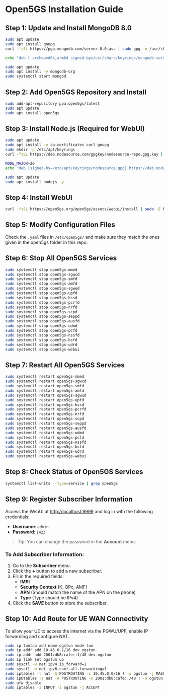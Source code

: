 # Open5GS Installation Guide

## Step 1: Update and Install MongoDB 8.0

```bash
sudo apt update
sudo apt install gnupg
curl -fsSL https://pgp.mongodb.com/server-8.0.asc | sudo gpg -o /usr/share/keyrings/mongodb-server-8.0.gpg --dearmor

echo "deb [ arch=amd64,arm64 signed-by=/usr/share/keyrings/mongodb-server-8.0.gpg] https://repo.mongodb.org/apt/ubuntu jammy/mongodb-org/8.0 multiverse" | sudo tee /etc/apt/sources.list.d/mongodb-org-8.0.list

sudo apt update
sudo apt install -y mongodb-org
sudo systemctl start mongod
```

## Step 2: Add Open5GS Repository and Install

```bash
sudo add-apt-repository ppa:open5gs/latest
sudo apt update
sudo apt install open5gs
```

## Step 3: Install Node.js (Required for WebUI)

```bash
sudo apt update
sudo apt install -y ca-certificates curl gnupg
sudo mkdir -p /etc/apt/keyrings
curl -fsSL https://deb.nodesource.com/gpgkey/nodesource-repo.gpg.key | sudo gpg --dearmor -o /etc/apt/keyrings/nodesource.gpg

NODE_MAJOR=20
echo "deb [signed-by=/etc/apt/keyrings/nodesource.gpg] https://deb.nodesource.com/node_$NODE_MAJOR.x nodistro main" | sudo tee /etc/apt/sources.list.d/nodesource.list

sudo apt update
sudo apt install nodejs -y
```

## Step 4: Install WebUI

```bash
curl -fsSL https://open5gs.org/open5gs/assets/webui/install | sudo -E bash -
```

## Step 5: Modify Configuration Files

Check the `.yaml` files in `/etc/open5gs/` and make sure they match the ones given in the open5gs folder in this repo.

## Step 6: Stop All Open5GS Services

```bash
sudo systemctl stop open5gs-mmed
sudo systemctl stop open5gs-sgwcd
sudo systemctl stop open5gs-smfd
sudo systemctl stop open5gs-amfd
sudo systemctl stop open5gs-sgwud
sudo systemctl stop open5gs-upfd
sudo systemctl stop open5gs-hssd
sudo systemctl stop open5gs-pcrfd
sudo systemctl stop open5gs-nrfd
sudo systemctl stop open5gs-scpd
sudo systemctl stop open5gs-seppd
sudo systemctl stop open5gs-ausfd
sudo systemctl stop open5gs-udmd
sudo systemctl stop open5gs-pcfd
sudo systemctl stop open5gs-nssfd
sudo systemctl stop open5gs-bsfd
sudo systemctl stop open5gs-udrd
sudo systemctl stop open5gs-webui
```

## Step 7: Restart All Open5GS Services

```bash
sudo systemctl restart open5gs-mmed
sudo systemctl restart open5gs-sgwcd
sudo systemctl restart open5gs-smfd
sudo systemctl restart open5gs-amfd
sudo systemctl restart open5gs-sgwud
sudo systemctl restart open5gs-upfd
sudo systemctl restart open5gs-hssd
sudo systemctl restart open5gs-pcrfd
sudo systemctl restart open5gs-nrfd
sudo systemctl restart open5gs-scpd
sudo systemctl restart open5gs-seppd
sudo systemctl restart open5gs-ausfd
sudo systemctl restart open5gs-udmd
sudo systemctl restart open5gs-pcfd
sudo systemctl restart open5gs-nssfd
sudo systemctl restart open5gs-bsfd
sudo systemctl restart open5gs-udrd
sudo systemctl restart open5gs-webui
```

## Step 8: Check Status of Open5GS Services

```bash
systemctl list-units --type=service | grep open5gs
```

## Step 9: Register Subscriber Information

Access the WebUI at [http://localhost:9999](http://localhost:9999) and log in with the following credentials:

- **Username**: `admin`
- **Password**: `1423`

> Tip: You can change the password in the **Account** menu.

### To Add Subscriber Information:

1. Go to the **Subscriber** menu.
2. Click the **+** button to add a new subscriber.
3. Fill in the required fields:
   - **IMSI**
   - **Security Context** (K, OPc, AMF)
   - **APN** (Should match the name of the APN on the phone)
   - **Type** (Type should be IPv4)
4. Click the **SAVE** button to store the subscriber.

## Step 10: Add Route for UE WAN Connectivity

To allow your UE to access the internet via the PGWU/UPF, enable IP forwarding and configure NAT.

```bash
sudo ip tuntap add name ogstun mode tun
sudo ip addr add 10.45.0.1/16 dev ogstun
sudo ip addr add 2001:db8:cafe::1/48 dev ogstun
sudo ip link set ogstun up
sudo sysctl -w net.ipv4.ip_forward=1
sudo sysctl -w net.ipv6.conf.all.forwarding=1
sudo iptables -t nat -A POSTROUTING -s 10.45.0.0/16 ! -o ogstun -j MASQUERADE
sudo ip6tables -t nat -A POSTROUTING -s 2001:db8:cafe::/48 ! -o ogstun -j MASQUERADE
sudo ufw disable
sudo iptables -I INPUT -i ogstun -j ACCEPT
```
